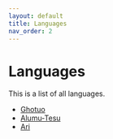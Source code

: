 ```yaml
---
layout: default
title: Languages
nav_order: 2
---
```


# Languages

This is a list of all languages.

- [Ghotuo](/languages/aaa)
- [Alumu-Tesu](/languages/aab)
- [Ari](/languages/aac)
